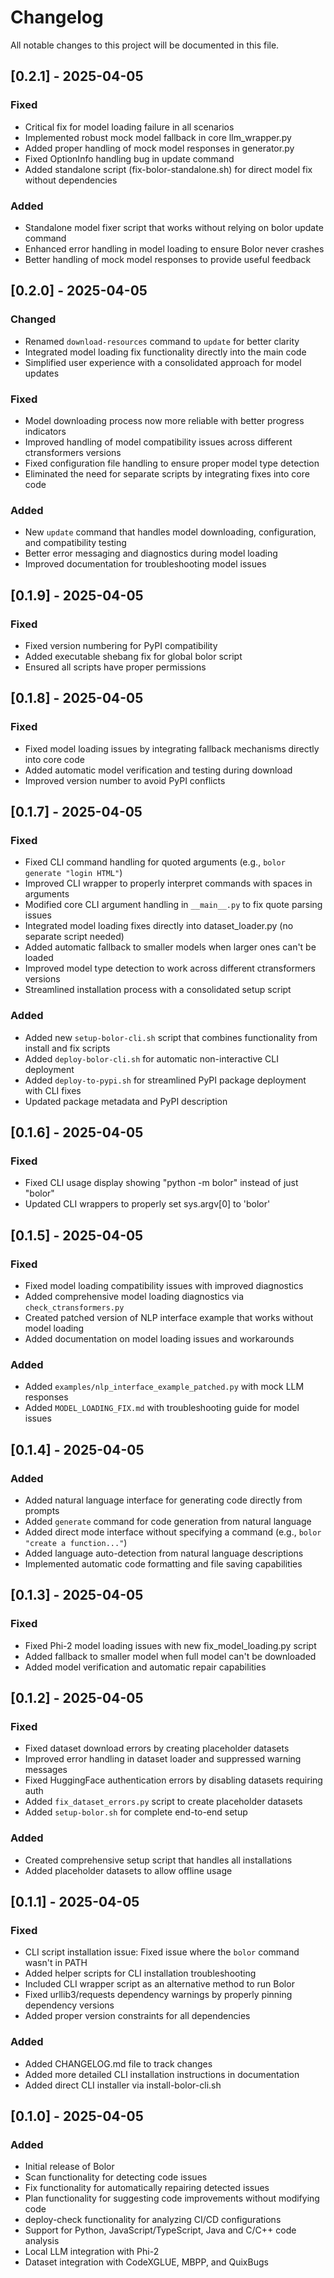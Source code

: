 # Changelog

All notable changes to this project will be documented in this file.

## [0.2.1] - 2025-04-05

### Fixed
- Critical fix for model loading failure in all scenarios
- Implemented robust mock model fallback in core llm_wrapper.py
- Added proper handling of mock model responses in generator.py
- Fixed OptionInfo handling bug in update command
- Added standalone script (fix-bolor-standalone.sh) for direct model fix without dependencies

### Added
- Standalone model fixer script that works without relying on bolor update command
- Enhanced error handling in model loading to ensure Bolor never crashes
- Better handling of mock model responses to provide useful feedback

## [0.2.0] - 2025-04-05

### Changed
- Renamed `download-resources` command to `update` for better clarity
- Integrated model loading fix functionality directly into the main code
- Simplified user experience with a consolidated approach for model updates

### Fixed
- Model downloading process now more reliable with better progress indicators
- Improved handling of model compatibility issues across different ctransformers versions
- Fixed configuration file handling to ensure proper model type detection
- Eliminated the need for separate scripts by integrating fixes into core code

### Added
- New `update` command that handles model downloading, configuration, and compatibility testing
- Better error messaging and diagnostics during model loading
- Improved documentation for troubleshooting model issues

## [0.1.9] - 2025-04-05

### Fixed
- Fixed version numbering for PyPI compatibility
- Added executable shebang fix for global bolor script
- Ensured all scripts have proper permissions

## [0.1.8] - 2025-04-05

### Fixed
- Fixed model loading issues by integrating fallback mechanisms directly into core code
- Added automatic model verification and testing during download
- Improved version number to avoid PyPI conflicts

## [0.1.7] - 2025-04-05

### Fixed
- Fixed CLI command handling for quoted arguments (e.g., `bolor generate "login HTML"`)
- Improved CLI wrapper to properly interpret commands with spaces in arguments
- Modified core CLI argument handling in `__main__.py` to fix quote parsing issues
- Integrated model loading fixes directly into dataset_loader.py (no separate script needed)
- Added automatic fallback to smaller models when larger ones can't be loaded
- Improved model type detection to work across different ctransformers versions
- Streamlined installation process with a consolidated setup script

### Added
- Added new `setup-bolor-cli.sh` script that combines functionality from install and fix scripts
- Added `deploy-bolor-cli.sh` for automatic non-interactive CLI deployment
- Added `deploy-to-pypi.sh` for streamlined PyPI package deployment with CLI fixes
- Updated package metadata and PyPI description

## [0.1.6] - 2025-04-05

### Fixed
- Fixed CLI usage display showing "python -m bolor" instead of just "bolor"
- Updated CLI wrappers to properly set sys.argv[0] to 'bolor'

## [0.1.5] - 2025-04-05

### Fixed
- Fixed model loading compatibility issues with improved diagnostics
- Added comprehensive model loading diagnostics via `check_ctransformers.py`
- Created patched version of NLP interface example that works without model loading
- Added documentation on model loading issues and workarounds

### Added
- Added `examples/nlp_interface_example_patched.py` with mock LLM responses
- Added `MODEL_LOADING_FIX.md` with troubleshooting guide for model issues

## [0.1.4] - 2025-04-05

### Added
- Added natural language interface for generating code directly from prompts
- Added `generate` command for code generation from natural language
- Added direct mode interface without specifying a command (e.g., `bolor "create a function..."`)
- Added language auto-detection from natural language descriptions
- Implemented automatic code formatting and file saving capabilities

## [0.1.3] - 2025-04-05

### Fixed
- Fixed Phi-2 model loading issues with new fix_model_loading.py script
- Added fallback to smaller model when full model can't be downloaded
- Added model verification and automatic repair capabilities

## [0.1.2] - 2025-04-05

### Fixed
- Fixed dataset download errors by creating placeholder datasets
- Improved error handling in dataset loader and suppressed warning messages
- Fixed HuggingFace authentication errors by disabling datasets requiring auth
- Added `fix_dataset_errors.py` script to create placeholder datasets
- Added `setup-bolor.sh` for complete end-to-end setup

### Added
- Created comprehensive setup script that handles all installations
- Added placeholder datasets to allow offline usage

## [0.1.1] - 2025-04-05

### Fixed
- CLI script installation issue: Fixed issue where the `bolor` command wasn't in PATH
- Added helper scripts for CLI installation troubleshooting
- Included CLI wrapper script as an alternative method to run Bolor
- Fixed urllib3/requests dependency warnings by properly pinning dependency versions
- Added proper version constraints for all dependencies

### Added
- Added CHANGELOG.md file to track changes
- Added more detailed CLI installation instructions in documentation
- Added direct CLI installer via install-bolor-cli.sh

## [0.1.0] - 2025-04-05

### Added
- Initial release of Bolor
- Scan functionality for detecting code issues
- Fix functionality for automatically repairing detected issues
- Plan functionality for suggesting code improvements without modifying code
- deploy-check functionality for analyzing CI/CD configurations
- Support for Python, JavaScript/TypeScript, Java and C/C++ code analysis
- Local LLM integration with Phi-2
- Dataset integration with CodeXGLUE, MBPP, and QuixBugs
